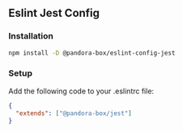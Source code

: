 ## Eslint Jest Config

### Installation
```bash
npm install -D @pandora-box/eslint-config-jest
```

### Setup
Add the following code to your .eslintrc file:
```json
{
  "extends": ["@pandora-box/jest"]
}
```